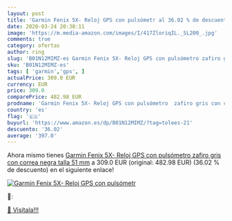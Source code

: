 ```yaml
---
layout: post
title: 'Garmin Fenix 5X- Reloj GPS con pulsómetr al 36.02 % de descuento'
date: 2020-03-24 20:38:11
image: 'https://m.media-amazon.com/images/I/417ZloriqIL._SL200_.jpg'
comments: true
category: ofertas
author: ring
slug: 'B01N12MIMZ-es Garmin Fenix 5X- Reloj GPS con pulsómetro zafiro gris con...'
sku: 'B01N12MIMZ-es'
tags: [ 'garmin','gps', ]
actualPrice: 309.0 EUR
currency: EUR
price: 309.0
comparePrice: 482.98 EUR
prodname: 'Garmin Fenix 5X- Reloj GPS con pulsómetro  zafiro gris con correa negra  talla 51 mm'
country: 'es'
flag: '🇪🇸'
buyurl: 'https://www.amazon.es/dp/B01N12MIMZ/?tag=tolees-21'
descuento: '36.02'
average: '397.0'
---
```


Ahora mismo tienes [Garmin Fenix 5X- Reloj GPS con pulsómetro  zafiro gris con correa negra  talla 51 mm](https://www.amazon.es/dp/B01N12MIMZ/?tag=tolees-21) a 309.0 EUR (original: 482.98 EUR) (36.02 %  de descuento) en el siguiente enlace!

[![Garmin Fenix 5X- Reloj GPS con pulsómetr](https://m.media-amazon.com/images/I/417ZloriqIL._SL200_.jpg)](https://www.amazon.es/dp/B01N12MIMZ/?tag=tolees-21)

🔎:


[🛒 Visítala!!!](https://www.amazon.es/dp/B01N12MIMZ/?tag=tolees-21)
